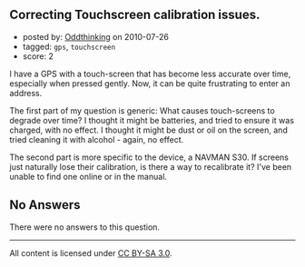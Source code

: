 ## Correcting Touchscreen calibration issues.

- posted by: [Oddthinking](https://stackexchange.com/users/-1/329-oddthinking) on 2010-07-26
- tagged: `gps`, `touchscreen`
- score: 2

<p>I have a GPS with a touch-screen that has become less accurate over time, especially when pressed gently. Now, it can be quite frustrating to enter an address.</p>

<p>The first part of my question is generic: What causes touch-screens to degrade over time? I thought it might be batteries, and tried to ensure it was charged, with no effect. I thought it might be dust or oil on the screen, and tried cleaning it with alcohol - again, no effect.</p>

<p>The second part is more specific to the device, a NAVMAN S30. If screens just naturally lose their calibration, is there a way to recalibrate it? I've been unable to find one online or in the manual.</p>


## No Answers

There were no answers to this question.


---

All content is licensed under [CC BY-SA 3.0](https://creativecommons.org/licenses/by-sa/3.0/).
